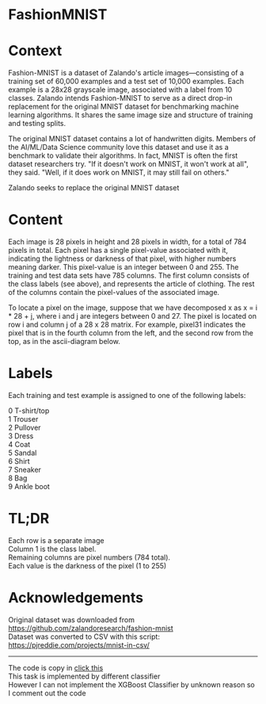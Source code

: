 # FashionMNIST

# Context
Fashion-MNIST is a dataset of Zalando's article images—consisting of a training set of 60,000 examples and a test set of 10,000 examples. Each example is a 28x28 grayscale image, associated with a label from 10 classes. Zalando intends Fashion-MNIST to serve as a direct drop-in replacement for the original MNIST dataset for benchmarking machine learning algorithms. It shares the same image size and structure of training and testing splits.

The original MNIST dataset contains a lot of handwritten digits. Members of the AI/ML/Data Science community love this dataset and use it as a benchmark to validate their algorithms. In fact, MNIST is often the first dataset researchers try. "If it doesn't work on MNIST, it won't work at all", they said. "Well, if it does work on MNIST, it may still fail on others."

Zalando seeks to replace the original MNIST dataset

# Content
Each image is 28 pixels in height and 28 pixels in width, for a total of 784 pixels in total. Each pixel has a single pixel-value associated with it, indicating the lightness or darkness of that pixel, with higher numbers meaning darker. This pixel-value is an integer between 0 and 255. The training and test data sets have 785 columns. The first column consists of the class labels (see above), and represents the article of clothing. The rest of the columns contain the pixel-values of the associated image.

To locate a pixel on the image, suppose that we have decomposed x as x = i * 28 + j, where i and j are integers between 0 and 27. The pixel is located on row i and column j of a 28 x 28 matrix.
For example, pixel31 indicates the pixel that is in the fourth column from the left, and the second row from the top, as in the ascii-diagram below.


# Labels

Each training and test example is assigned to one of the following labels:  
  
0 T-shirt/top  
1 Trouser  
2 Pullover  
3 Dress  
4 Coat  
5 Sandal  
6 Shirt  
7 Sneaker  
8 Bag  
9 Ankle boot  
  
# TL;DR
Each row is a separate image  
Column 1 is the class label.  
Remaining columns are pixel numbers (784 total).  
Each value is the darkness of the pixel (1 to 255)  

# Acknowledgements
Original dataset was downloaded from <https://github.com/zalandoresearch/fashion-mnist>  
Dataset was converted to CSV with this script: <https://pjreddie.com/projects/mnist-in-csv/>  

-----------------------------------------------------------------------------------------------------------------

The code is copy in [click this](https://www.kaggle.com/juneyao666/fashion-mnist-classification-machine-learning/notebook)  
This task is implemented by different classifier  
However I can not implement the XGBoost Classifier by unknown reason so I comment out the code
